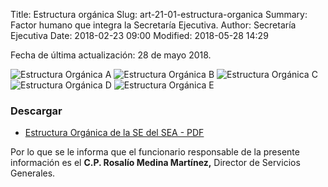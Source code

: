 Title: Estructura orgánica
Slug: art-21-01-estructura-organica
Summary: Factor humano que integra la Secretaría Ejecutiva.
Author: Secretaría Ejecutiva
Date: 2018-02-23 09:00
Modified: 2018-05-28 14:29


Fecha de última actualización: 28 de mayo 2018.

<img class="img-fluid" src="estructura-organica-de-la-se-del-sea-a.jpg" alt="Estructura Orgánica A">

<img class="img-fluid" src="estructura-organica-de-la-se-del-sea-b.jpg" alt="Estructura Orgánica B">

<img class="img-fluid" src="estructura-organica-de-la-se-del-sea-c.jpg" alt="Estructura Orgánica C">

<img class="img-fluid" src="estructura-organica-de-la-se-del-sea-d.jpg" alt="Estructura Orgánica D">

<img class="img-fluid" src="estructura-organica-de-la-se-del-sea-e.jpg" alt="Estructura Orgánica E">

### Descargar

* [Estructura Orgánica de la SE del SEA - PDF](estructura-organica-de-la-se-del-sea.pdf)

Por lo que se le informa que el funcionario responsable de la presente
información es el **C.P. Rosalío Medina Martínez,** Director de
Servicios Generales.
